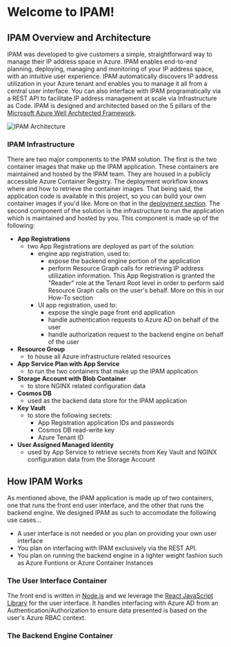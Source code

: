 # Welcome to IPAM!

<!-- 
Guidelines on README format: https://review.docs.microsoft.com/help/onboard/admin/samples/concepts/readme-template?branch=master

Guidance on onboarding samples to docs.microsoft.com/samples: https://review.docs.microsoft.com/help/onboard/admin/samples/process/onboarding?branch=master

Taxonomies for products and languages: https://review.docs.microsoft.com/new-hope/information-architecture/metadata/taxonomies?branch=master
-->

## IPAM Overview and Architecture
IPAM was developed to give customers a simple, straightforward way to manage their IP address space in Azure.  IPAM enables end-to-end planning, deploying, managing and monitoring of your IP address space, with an intuitive user experience. IPAM automatically discovers IP address utilization in your Azure tenant and enables you to manage it all from a central user interface. You can also interface with IPAM programatically via a REST API to facilitate IP address management at scale via Infrastructure as Code. IPAM is designed and architected based on the 5 pillars of the [Microsoft Azure Well Architected Framework](https://docs.microsoft.com/en-us/azure/architecture/framework/). 

![IPAM Architecture](../images/ipam_architecture.png ':size=60%')

### IPAM Infrastructure
There are two major components to the IPAM solution. The first is the two container images that make up the IPAM application. These containers are maintained and hosted by the IPAM team. They are housed in a publicly accessible Azure Container Registry. The deployment workflow knows where and how to retrieve the container images. That being said, the application code is available in this project, so you can build your own container images if you'd like. More on that in the [deployment section](../deployment.README.md). The second component of the solution is the infrastructure to run the application which is maintained and hosted by you. This component is made up of the following: 

- **App Registrations**
  - two App Registrations are deployed as part of the solution:
    - engine app registration, used to:
      - expose the backend engine portion of the application
      - perform Resource Graph calls for retrieving IP address utilization information. This App Registration is granted the "Reader" role at the Tenant Root level in order to perform said Resource Graph calls on the user's behalf. More on this in our How-To section
    - UI app registration, used to:
      - expose the single page front end application
      - handle authentication requests to Azure AD on behalf of the user
      - handle authorization request to the backend engine on behalf of the user
- **Resource Group** 
  - to house all Azure infrastructure related resources
- **App Service Plan with App Service**
  - to run the two containers that make up the IPAM application
- **Storage Account with Blob Container**
  - to store NGINX related configuration data
- **Cosmos DB**
  - used as the backend data store for the IPAM application
- **Key Vault**
  - to store the following secrets:
    - App Registration application IDs and passwords
    - Cosmos DB read-write key
    - Azure Tenant ID
- **User Assigned Managed Identity**
  - used by App Service to retrieve secrets from Key Vault and NGINX configuration data from the Storage Account

## How IPAM Works

As mentioned above, the IPAM application is made up of two containers, one that runs the front end user interface, and the other that runs the backend engine. We designed IPAM as such to accomodate the following use cases...
- A user interface is not needed or you plan on providing your own user interface
- You plan on interfacing with IPAM exclusively via the REST API.
- You plan on running the backend engine in a lighter weight fashion such as Azure Funtions or Azure Container Instances

### The User Interface Container
The front end is written in [Node.js](https://nodejs.org/en/) and we leverage the [React JavaScript Library](https://reactjs.org/) for the user interface. It handles interfacing with Azure AD from an Authentication/Authorization to ensure data presented is based on the user's Azure RBAC context. 

### The Backend Engine Container